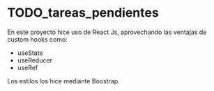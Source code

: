 # TODO_tareas_pendientes

En este proyecto hice uso de React Js, aprovechando las ventajas de custom hooks como:
* useState
* useReducer
* useRef

Los estilos los hice mediante Boostrap.
